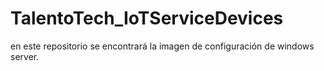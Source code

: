 # TalentoTech_IoTServiceDevices
en este repositorio se encontrará la imagen de configuración de windows server.
